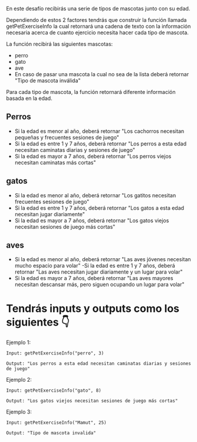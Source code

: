 En este desafío recibirás una serie de tipos de mascotas junto con su edad.

Dependiendo de estos 2 factores tendrás que construir la función llamada getPetExerciseInfo la cual retornará una cadena de texto con la información necesaria acerca de cuanto ejercicio necesita hacer cada tipo de mascota.

La función recibirá las siguientes mascotas:

* perro
* gato
* ave
* En caso de pasar una mascota la cual no sea de la lista deberá retornar "Tipo de mascota inválida"

Para cada tipo de mascota, la función retornará diferente información basada en la edad.

## Perros
- Si la edad es menor al año, deberá retornar "Los cachorros necesitan pequeñas y frecuentes sesiones de juego"
- Si la edad es entre 1 y 7 años, deberá retornar "Los perros a esta edad necesitan caminatas diarias y sesiones de juego"
- Si la edad es mayor a 7 años, deberá retornar "Los perros viejos necesitan caminatas más cortas"
## gatos
- Si la edad es menor al año, deberá retornar "Los gatitos necesitan frecuentes sesiones de juego"
- Si la edad es entre 1 y 7 años, deberá retornar "Los gatos a esta edad necesitan jugar diariamente"
- Si la edad es mayor a 7 años, deberá retornar "Los gatos viejos necesitan sesiones de juego más cortas"
## aves
- Si la edad es menor al año, deberá retornar "Las aves jóvenes necesitan mucho espacio para volar"
-Si la edad es entre 1 y 7 años, deberá retornar "Las aves necesitan jugar diariamente y un lugar para volar"
- Si la edad es mayor a 7 años, deberá retornar "Las aves mayores necesitan descansar más, pero siguen ocupando un lugar para volar"
# Tendrás inputs y outputs como los siguientes 👇

Ejemplo 1:

`Input: getPetExerciseInfo("perro", 3)`

`Output: "Los perros a esta edad necesitan caminatas diarias y sesiones de juego"`

Ejemplo 2:

`Input: getPetExerciseInfo("gato", 8)`

`Output: "Los gatos viejos necesitan sesiones de juego más cortas"`

Ejemplo 3:

`Input: getPetExerciseInfo("Mamut", 25)`

`Output: "Tipo de mascota invalida"`